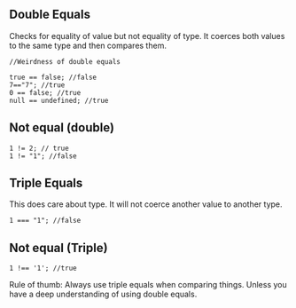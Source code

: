 
## Double Equals  
Checks for equality of value but not equality of type. 
It coerces both values to the same type and then compares them.

```
//Weirdness of double equals 

true == false; //false 
7=="7"; //true
0 == false; //true
null == undefined; //true
```

## Not equal  (double)
```
1 != 2; // true
1 != "1"; //false
```


## Triple Equals
This does care about type. It will not coerce another value to another type. 
```
1 === "1"; //false
```

## Not equal (Triple)
```
1 !== '1'; //true
```

Rule of thumb: Always use triple equals when comparing things. Unless you have a deep understanding of using double equals. 